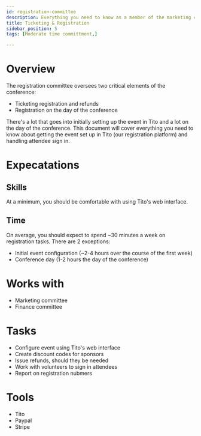 ```yaml
---
id: registration-committee
description: Everything you need to know as a member of the marketing committee
title: Ticketing & Registration
sidebar_position: 5
tags: [Moderate time committment,]

---
```


# Overview

The registration committee oversees two critical elements of the conference:

* Ticketing registration and refunds
* Registration on the day of the conference

There's a lot that goes into initially setting up the event in Tito and a lot on the day of the conference. This document will cover everything you need to know about getting the event set up in Tito (our registration platform) and handling attendee sign in.

# Expecatations

## Skills

At a minimum, you should be comfortable with using Tito's web interface.

## Time

On average, you should expect to spend ~30 minutes a week on registration tasks. There are 2 exceptions:

* Initial event configuration (~2-4 hours over the course of the first week)
* Conference day (1-2 hours the day of the conference)

# Works with

* Marketing committee
* Finance committee

# Tasks

* Configure event using Tito's web interface
* Create discount codes for sponsors
* Issue refunds, should they be needed
* Work with volunteers to sign in attendees
* Report on registration nubmers

# Tools

* Tito
* Paypal
* Stripe

#